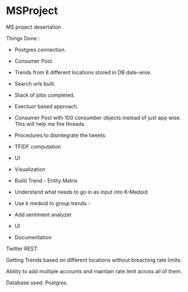 MSProject
=========

MS project desertation

Things Done : 

* Postgres connection.

* Consumer Pool.

* Trends from 8 different locations stored in DB date-wise.

* Search urls built.

* Stack of jobs completed.

* Exectuor based approach.

* Consumer Pool with 100 consumber objects instead of just app wise. This will help me fire threads.

* Procedures to disintegrate the tweets

* TFIDF computation

* UI

* Visualization 

* Build Trend - Entity Matrix

* Understand what needs to go in as input into K-Medoid

* Use k medoid to group trends - 

* Add sentiment analyzer

* UI 

* Documentation 


Twitter REST:

Getting Trends based on different locations without breaching rate limits.

Ability to add multiple accounts and maintain rate limit across all of them.

Database used: Postgres.




